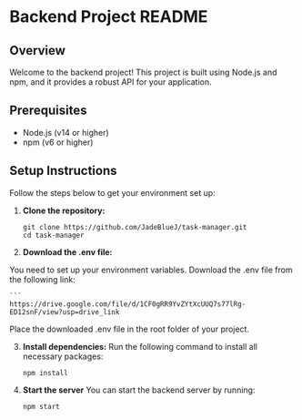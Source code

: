 # Backend Project README

## Overview

Welcome to the backend project! This project is built using Node.js and npm, and it provides a robust API for your application.

## Prerequisites

- Node.js (v14 or higher)
- npm (v6 or higher)

## Setup Instructions

Follow the steps below to get your environment set up:

1. **Clone the repository:**

   ```
   git clone https://github.com/JadeBlueJ/task-manager.git
   cd task-manager

2. **Download the .env file:**

You need to set up your environment variables. Download the .env file from the following link:

    ```
    https://drive.google.com/file/d/1CF0gRR9YvZYtXcUUQ7s77lRg-ED12snF/view?usp=drive_link

Place the downloaded .env file in the root folder of your project.

3. **Install dependencies:**
Run the following command to install all necessary packages:

    ```
    npm install

4. **Start the server**
You can start the backend server by running:

    ```
    npm start

